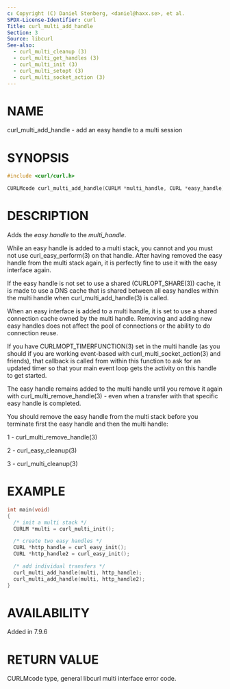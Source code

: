 ```yaml
---
c: Copyright (C) Daniel Stenberg, <daniel@haxx.se>, et al.
SPDX-License-Identifier: curl
Title: curl_multi_add_handle
Section: 3
Source: libcurl
See-also:
  - curl_multi_cleanup (3)
  - curl_multi_get_handles (3)
  - curl_multi_init (3)
  - curl_multi_setopt (3)
  - curl_multi_socket_action (3)
---
```


# NAME

curl_multi_add_handle - add an easy handle to a multi session

# SYNOPSIS

~~~c
#include <curl/curl.h>

CURLMcode curl_multi_add_handle(CURLM *multi_handle, CURL *easy_handle);
~~~

# DESCRIPTION

Adds the *easy handle* to the *multi_handle*.

While an easy handle is added to a multi stack, you cannot and you must not
use curl_easy_perform(3) on that handle. After having removed the easy
handle from the multi stack again, it is perfectly fine to use it with the
easy interface again.

If the easy handle is not set to use a shared (CURLOPT_SHARE(3)) cache,
it is made to use a DNS cache that is shared between all easy handles within
the multi handle when curl_multi_add_handle(3) is called.

When an easy interface is added to a multi handle, it is set to use a shared
connection cache owned by the multi handle. Removing and adding new easy
handles does not affect the pool of connections or the ability to do
connection reuse.

If you have CURLMOPT_TIMERFUNCTION(3) set in the multi handle (as you
should if you are working event-based with curl_multi_socket_action(3)
and friends), that callback is called from within this function to ask for an
updated timer so that your main event loop gets the activity on this handle to
get started.

The easy handle remains added to the multi handle until you remove it again
with curl_multi_remove_handle(3) - even when a transfer with that
specific easy handle is completed.

You should remove the easy handle from the multi stack before you terminate
first the easy handle and then the multi handle:

1 - curl_multi_remove_handle(3)

2 - curl_easy_cleanup(3)

3 - curl_multi_cleanup(3)

# EXAMPLE

~~~c
int main(void)
{
  /* init a multi stack */
  CURLM *multi = curl_multi_init();

  /* create two easy handles */
  CURL *http_handle = curl_easy_init();
  CURL *http_handle2 = curl_easy_init();

  /* add individual transfers */
  curl_multi_add_handle(multi, http_handle);
  curl_multi_add_handle(multi, http_handle2);
}
~~~

# AVAILABILITY

Added in 7.9.6

# RETURN VALUE

CURLMcode type, general libcurl multi interface error code.
